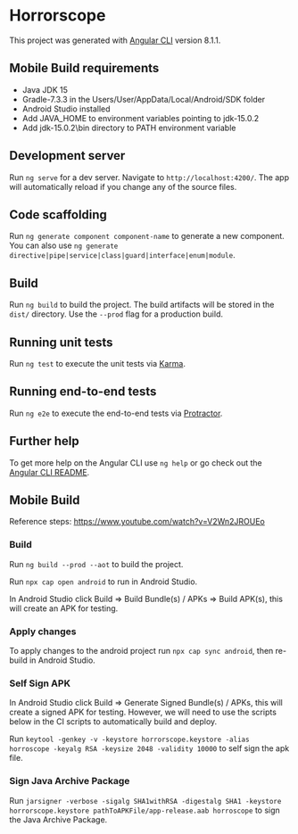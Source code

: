 # Horrorscope

This project was generated with [Angular CLI](https://github.com/angular/angular-cli) version 8.1.1.

## Mobile Build requirements

- Java JDK 15
- Gradle-7.3.3 in the Users/User/AppData/Local/Android/SDK folder
- Android Studio installed
- Add JAVA_HOME to environment variables pointing to jdk-15.0.2
- Add jdk-15.0.2\bin directory to PATH environment variable

## Development server

Run `ng serve` for a dev server. Navigate to `http://localhost:4200/`. The app will automatically reload if you change any of the source files.

## Code scaffolding

Run `ng generate component component-name` to generate a new component. You can also use `ng generate directive|pipe|service|class|guard|interface|enum|module`.

## Build

Run `ng build` to build the project. The build artifacts will be stored in the `dist/` directory. Use the `--prod` flag for a production build.

## Running unit tests

Run `ng test` to execute the unit tests via [Karma](https://karma-runner.github.io).

## Running end-to-end tests

Run `ng e2e` to execute the end-to-end tests via [Protractor](http://www.protractortest.org/).

## Further help

To get more help on the Angular CLI use `ng help` or go check out the [Angular CLI README](https://github.com/angular/angular-cli/blob/master/README.md).

## Mobile Build

Reference steps: https://www.youtube.com/watch?v=V2Wn2JROUEo

### Build

Run `ng build --prod --aot` to build the project. 

Run `npx cap open android` to run in Android Studio.

In Android Studio click Build => Build Bundle(s) / APKs => Build APK(s), this will create an APK for testing.

### Apply changes

To apply changes to the android project run `npx cap sync android`, then re-build in Android Studio.

### Self Sign APK

In Android Studio click Build => Generate Signed Bundle(s) / APKs, this will create a signed APK for testing. However, we will need to use the scripts below in the CI 
scripts to automatically build and deploy.

Run `keytool -genkey -v -keystore horrorscope.keystore -alias horroscope -keyalg RSA -keysize 2048 -validity 10000` to self sign the apk file.

### Sign Java Archive Package

Run `jarsigner -verbose -sigalg SHA1withRSA -digestalg SHA1 -keystore horrorscope.keystore pathToAPKFile/app-release.aab horroscope` to sign the Java Archive Package.

